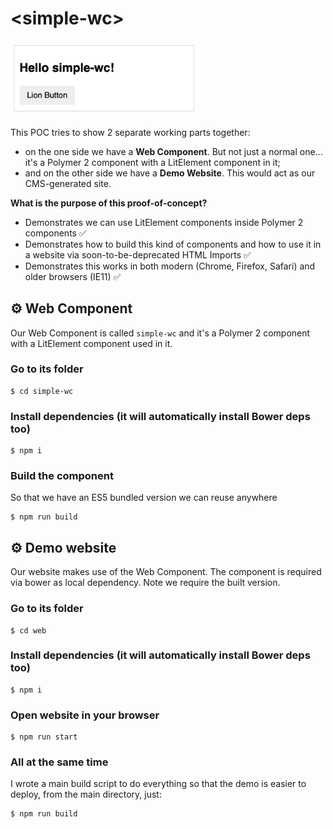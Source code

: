 # \<simple-wc\>

<img src=i.png width=300>

This POC tries to show 2 separate working parts together:
- on the one side we have a **Web Component**. But not just a normal one... it's a Polymer 2 component with a LitElement component in it; 
- and on the other side we have a **Demo Website**. This would act as our CMS-generated site.

**What is the purpose of this proof-of-concept?**

- Demonstrates we can use LitElement components inside Polymer 2 components ✅ 
- Demonstrates how to build this kind of components and how to use it in a website via soon-to-be-deprecated HTML Imports ✅ 
- Demonstrates this works in both modern (Chrome, Firefox, Safari) and older browsers (IE11) ✅ 

## ⚙️ Web Component

Our Web Component is called `simple-wc` and it's a Polymer 2 component with a LitElement component used in it.

### Go to its folder

```
$ cd simple-wc
```

### Install dependencies (it will automatically install Bower deps too)

```
$ npm i
```

### Build the component

So that we have an ES5 bundled version we can reuse anywhere

```
$ npm run build
```

## ⚙️ Demo website

Our website makes use of the Web Component. The component is required via bower as local dependency. Note we require the built version.


### Go to its folder

```
$ cd web
```

### Install dependencies (it will automatically install Bower deps too)

```
$ npm i
```

### Open website in your browser

```
$ npm run start
```

### All at the same time

I wrote a main build script to do everything so that the demo is easier to deploy, from the main directory, just:

```
$ npm run build
```